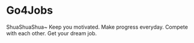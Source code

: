 # Go4Jobs
ShuaShuaShua~ Keep you motivated.  Make progress everyday. Compete with each other. Get your dream job.
